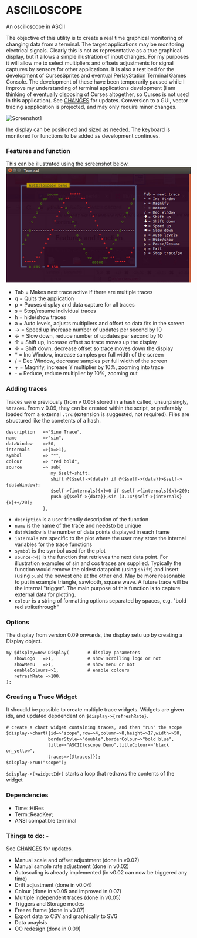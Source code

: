 # ASCIILOSCOPE
An oscilloscope in ASCII

The objective of this utility is to create a real time graphical monitoring of changing data from a terminal. The target applications may be monitoring electrical signals.  Clearly this is not as representative as a true graphical display, but it allows a simple illustration of input changes.  For my purposes it will allow me to select multipliers and offsets adjustments for signal captures by sensors for other applications.  It is also a test bed for the development of CursesSprites and eventual PerlayStation Terminal Games Console.  The development of these have been temporarily paused while I improve my understanding of terminal applications development (I am thinking of eventually disposing of Curses altogether, so Curses is not used in this application).  See [CHANGES](https://github.com/saiftynet/ASCIILOSCOPE/blob/master/CHANGES.md) for updates. Conversion to a GUI, vector tracing appplication is projected, and may only require minor changes.

![Screenshot1](https://github.com/saiftynet/ASCIILOSCOPE/blob/master/images/asciiloscope.gif)

Ihe display can be positioned and sized as needed. The keyboard is monitored for functions to be added as development continues.

### Features and function
This can be illustrated using the screenshot below.
![Screenshot2](https://github.com/saiftynet/ASCIILOSCOPE/blob/master/images/Version%200.09.jpg)

* Tab = Makes next trace active if there are multiple traces
* q   = Quits the application
* p   = Pauses display and data capture for all traces
* s   = Stop/resume individual traces
* h   = hide/show traces
* a   = Auto levels, adjusts multipliers and offset so data fits in the screen
* &#8594;   = Speed up increase number of updates per second by 10
* &#8592;   = Slow down, reduce number of updates per second by 10
* &#8593;   = Shift up, increase offset so trace moves up the display
* &#8595;   = Shift down, decrease offset so trace moves down the display
* \*    = Inc Window, increase samples per full width of the screen
* \/    = Dec Window, decrease samples per full width of the screen
* \+    = Magnify, increase Y multiplier by 10%, zooming into trace
* \-    = Reduce, reduce multiplier by 10%, zooming out

### Adding traces
Traces were previously (from v 0.06) stored in a hash called, unsurpisingly, `%traces`.  From v 0.09, they can be created within the script, or preferably loaded from a external `.trc` (extension is suggested, not required). Files are structured like the conetents of a hash.

```
description   =>"Sine Trace",
name          =>"sin",
dataWindow    =>50,
internals     =>{x=>1},
symbol        => "*",
colour        => "red bold",
source        => sub{
                 my $self=shift;
		         shift @{$self->{data}} if @{$self->{data}}>$self->{dataWindow};
		         $self->{internals}{x}=0 if $self->{internals}{x}>200;
		         push @{$self->{data}},sin (3.14*$self->{internals}{x}++/20);
		      },
```
* `desription` is a user friendly description of the function
* `name` is the name of the trace and needsto be unique
* `dataWindow` is the number of data points displayed in each frame
* `internals` are specific to the plot where the user may store the internal variables for the trace functions
* `symbol` is the symbol used for the plot
* `source->()` is the function that retrieves the next data point. For illustration examples of sin and cos traces are supplied. Typically the function would remove the oldest datapoint (using `shift`) and insert (using `push`) the newest one at the other end. May be more reasonable to put in example triangle, sawtooth, square wave. A future trace will be the internal "trigger". The main purpose of this function is to capture external data for plotting.
* `colour` is a string of formatting options separated by spaces, e.g. "bold red strikethrough"

### Options
The display from version 0.09 onwards, the display setu up by creating a Display object.
```
my $display=new Display(       # display parameters
   showLogo   =>1,             # show scrolling logo or not
   showMenu   =>1,             # show menu or not
   enableColours=>1,           # enable colours
   refreshRate =>100,
);
```
### Creating a Trace Widget
It shoudld be possible to create multiple trace widgets. Widgets are given ids, and updated depdendent on `$display->{refreshRate}`.

```
# create a chart widget containing traces, and then "run" the scope
$display->chart({id=>"scope",row=>4,column=>8,height=>17,width=>50,
	            borderStyle=>"double",borderColour=>"bold blue",
	            title=>"ASCIIloscope Demo",titleColour=>"black on_yellow",
	            traces=>[@traces]});
$display->run("scope");
```

`$display->(<widgetId>)` starts a loop that redraws the contents of the widget

###  Dependencies
* Time::HiRes
* Term::ReadKey;  
* ANSI compatible terminal

### Things to do: -
See [CHANGES](https://github.com/saiftynet/ASCIILOSCOPE/blob/master/CHANGES.md) for updates.

* Manual scale and offset adjustment (done in v0.02)
* Manual sample rate adjustment      (done in v0.02)
* Autoscaling is already implemented (in v0.02 can now be triggered any time)
* Drift adjustment                   (done in v0.04)
* Colour                             (done in v0.05 and improved in 0.07)
* Multiple independent traces        (done in v0.05)
* Triggers and Storage modes         
* Freeze frame                       (done in v0.07) 
* Export data to CSV and graphically to SVG
* Data anaylsis
* OO redesign                        (done in 0.09)


